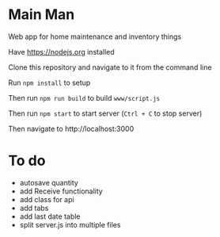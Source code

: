 # Main Man

Web app for home maintenance and inventory things

Have https://nodejs.org installed

Clone this repository and navigate to it from the command line

Run `npm install` to setup

Then run `npm run build` to build `www/script.js`

Then run `npm start` to start server (`Ctrl + C` to stop server)

Then navigate to http://localhost:3000

# To do

* autosave quantity
* add Receive functionality
* add class for api
* add tabs
* add last date table
* split server.js into multiple files
